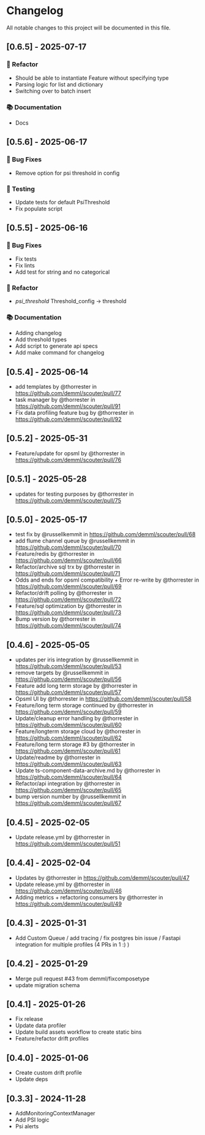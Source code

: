 # Changelog

All notable changes to this project will be documented in this file.

## [0.6.5] - 2025-07-17

### 🚜 Refactor

- Should be able to instantiate Feature without specifying type
- Parsing logic for list and dictionary
- Switching over to batch insert

### 📚 Documentation

- Docs

## [0.5.6] - 2025-06-17

### 🐛 Bug Fixes

- Remove option for psi threshold in config

### 🧪 Testing

- Update tests for default PsiThreshold
- Fix populate script

## [0.5.5] - 2025-06-16

### 🐛 Bug Fixes

- Fix tests
- Fix lints
- Add test for string and no categorical

### 🚜 Refactor

- *psi_threshold* Threshold_config -> threshold

### 📚 Documentation

- Adding changelog
- Add threshold types
- Add script to generate api specs
- Add make command for changelog

## [0.5.4] - 2025-06-14

* add templates by @thorrester in https://github.com/demml/scouter/pull/77
* task manager by @thorrester in https://github.com/demml/scouter/pull/91
* Fix data profiling feature bug by @thorrester in https://github.com/demml/scouter/pull/92

## [0.5.2] - 2025-05-31

* Feature/update for opsml by @thorrester in https://github.com/demml/scouter/pull/76

## [0.5.1] - 2025-05-28

* updates for testing purposes by @thorrester in https://github.com/demml/scouter/pull/75

## [0.5.0] - 2025-05-17

* test fix by @russellkemmit in https://github.com/demml/scouter/pull/68
* add flume channel queue by @russellkemmit in https://github.com/demml/scouter/pull/70
* Feature/redis by @thorrester in https://github.com/demml/scouter/pull/66
* Refactor/archive sql trx by @thorrester in https://github.com/demml/scouter/pull/71
* Odds and ends for opsml compatibility + Error re-write by @thorrester in https://github.com/demml/scouter/pull/69
* Refactor/drift polling by @thorrester in https://github.com/demml/scouter/pull/72
* Feature/sql optimization by @thorrester in https://github.com/demml/scouter/pull/73
* Bump version by @thorrester in https://github.com/demml/scouter/pull/74


## [0.4.6] - 2025-05-05

* updates per iris integration by @russellkemmit in https://github.com/demml/scouter/pull/53
* remove targets by @russellkemmit in https://github.com/demml/scouter/pull/56
* Feature add long term storage by @thorrester in https://github.com/demml/scouter/pull/57
* Opsml UI by @thorrester in https://github.com/demml/scouter/pull/58
* Feature/long term storage continued by @thorrester in https://github.com/demml/scouter/pull/59
* Update/cleanup error handling by @thorrester in https://github.com/demml/scouter/pull/60
* Feature/longterm storage cloud by @thorrester in https://github.com/demml/scouter/pull/62
* Feature/long term storage #3 by @thorrester in https://github.com/demml/scouter/pull/61
* Update/readme by @thorrester in https://github.com/demml/scouter/pull/63
* Update ts-component-data-archive.md by @thorrester in https://github.com/demml/scouter/pull/64
* Refactor/api integration by @thorrester in https://github.com/demml/scouter/pull/65
* bump version number by @russellkemmit in https://github.com/demml/scouter/pull/67


## [0.4.5] - 2025-02-05

* Update release.yml by @thorrester in https://github.com/demml/scouter/pull/51

## [0.4.4] - 2025-02-04

* Updates by @thorrester in https://github.com/demml/scouter/pull/47
* Update release.yml by @thorrester in https://github.com/demml/scouter/pull/46
* Adding metrics + refactoring consumers by @thorrester in https://github.com/demml/scouter/pull/49

## [0.4.3] - 2025-01-31

* Add Custom Queue / add tracing / fix postgres bin issue / Fastapi integration for multiple profiles (4 PRs in 1 :) )


## [0.4.2] - 2025-01-29

* Merge pull request #43 from demml/fixcomposetype
* update migration schema

## [0.4.1] - 2025-01-26

* Fix release
* Update data profiler
* Update build assets workflow to create static bins
* Feature/refactor drift profiles

## [0.4.0] - 2025-01-06

* Create custom drift profile
* Update deps

## [0.3.3] - 2024-11-28

* AddMonitoringContextManager
* Add PSI logic
* Psi alerts